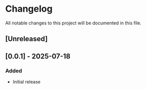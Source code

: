 # Changelog

All notable changes to this project will be documented in this file.

## [Unreleased]

## [0.0.1] - 2025-07-18

### Added
- Initial release
